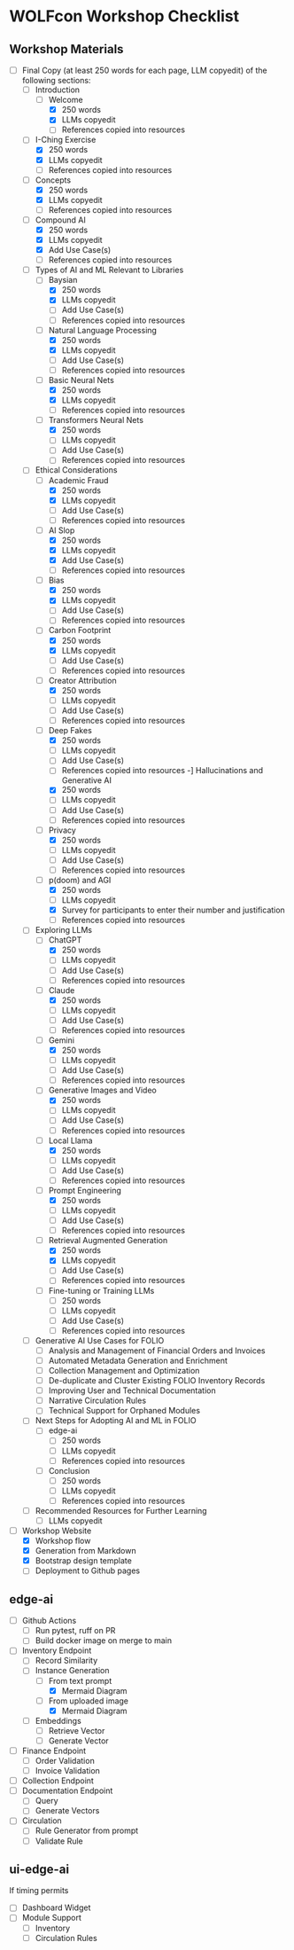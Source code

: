 # WOLFcon Workshop Checklist

## Workshop Materials
- [ ] Final Copy (at least 250 words for each page, LLM copyedit) of the following sections:
  - [ ] Introduction
    - [ ] Welcome
      - [x] 250 words
      - [x] LLMs copyedit
      - [ ] References copied into resources
   - [ ] I-Ching Exercise
      - [x] 250 words
      - [x] LLMs copyedit
      - [ ] References copied into resources
    - [ ] Concepts
      - [x] 250 words
      - [x] LLMs copyedit
      - [ ] References copied into resources
    - [ ] Compound AI
      - [x] 250 words
      - [x] LLMs copyedit
      - [x] Add Use Case(s)
      - [ ] References copied into resources
  - [ ] Types of AI and ML Relevant to Libraries
    - [ ] Baysian
      - [x] 250 words
      - [x] LLMs copyedit
      - [ ] Add Use Case(s)
      - [ ] References copied into resources
    - [ ] Natural Language Processing
      - [x] 250 words
      - [x] LLMs copyedit
      - [ ] Add Use Case(s)
      - [ ] References copied into resources
    - [ ] Basic Neural Nets
      - [x] 250 words
      - [x] LLMs copyedit
      - [ ] References copied into resources
    - [ ] Transformers Neural Nets
      - [x] 250 words
      - [ ] LLMs copyedit
      - [ ] Add Use Case(s)
      - [ ] References copied into resources
  - [ ] Ethical Considerations
    - [ ] Academic Fraud 
      - [x] 250 words
      - [x] LLMs copyedit
      - [ ] Add Use Case(s)
      - [ ] References copied into resources
    - [ ] AI Slop
      - [x] 250 words
      - [x] LLMs copyedit
      - [x] Add Use Case(s)
      - [ ] References copied into resources
    - [ ] Bias
      - [x] 250 words
      - [x] LLMs copyedit
      - [ ] Add Use Case(s)
      - [ ] References copied into resources
    - [ ] Carbon Footprint 
      - [x] 250 words
      - [x] LLMs copyedit
      - [ ] Add Use Case(s)
      - [ ] References copied into resources
    - [ ] Creator Attribution
      - [x] 250 words
      - [ ] LLMs copyedit
      - [ ] Add Use Case(s)
      - [ ] References copied into resources
    - [ ] Deep Fakes
      - [x] 250 words
      - [ ] LLMs copyedit
      - [ ] Add Use Case(s)
      - [ ] References copied into resources
    -] Hallucinations and Generative AI 
      - [x] 250 words
      - [ ] LLMs copyedit
      - [ ] Add Use Case(s)
      - [ ] References copied into resources
    - [ ] Privacy
      - [x] 250 words
      - [ ] LLMs copyedit
      - [ ] Add Use Case(s)
      - [ ] References copied into resources
    - [ ] p(doom) and AGI 
      - [x] 250 words
      - [ ] LLMs copyedit
      - [x] Survey for participants to enter their number and justification
      - [ ] References copied into resources
  - [ ] Exploring LLMs
    - [ ] ChatGPT
      - [x] 250 words
      - [ ] LLMs copyedit
      - [ ] Add Use Case(s)
      - [ ] References copied into resources
    - [ ] Claude
      - [x] 250 words
      - [ ] LLMs copyedit
      - [ ] Add Use Case(s)
      - [ ] References copied into resources
    - [ ] Gemini
      - [x] 250 words
      - [ ] LLMs copyedit
      - [ ] Add Use Case(s)
      - [ ] References copied into resources
    - [ ] Generative Images and Video
      - [x] 250 words
      - [ ] LLMs copyedit
      - [ ] Add Use Case(s)
      - [ ] References copied into resources
    - [ ] Local Llama
      - [x] 250 words
      - [ ] LLMs copyedit
      - [ ] Add Use Case(s)
      - [ ] References copied into resources
    - [ ] Prompt Engineering
      - [x] 250 words
      - [ ] LLMs copyedit
      - [ ] Add Use Case(s)
      - [ ] References copied into resources
    - [ ] Retrieval Augmented Generation
      - [x] 250 words
      - [x] LLMs copyedit
      - [ ] Add Use Case(s)
      - [ ] References copied into resources
    - [ ] Fine-tuning or Training LLMs
      - [ ] 250 words
      - [ ] LLMs copyedit
      - [ ] Add Use Case(s)
      - [ ] References copied into resources
  - [ ] Generative AI Use Cases for FOLIO
    - [ ] Analysis and Management of Financial Orders and Invoices
    - [ ] Automated Metadata Generation and Enrichment
    - [ ] Collection Management and Optimization
    - [ ] De-duplicate and Cluster Existing FOLIO Inventory Records
    - [ ] Improving User and Technical Documentation
    - [ ] Narrative Circulation Rules
    - [ ] Technical Support for Orphaned Modules
  - [ ] Next Steps for Adopting AI and ML in FOLIO
    - [ ] edge-ai
      - [ ] 250 words
      - [ ] LLMs copyedit
      - [ ] References copied into resources
    - [ ] Conclusion
      - [ ] 250 words
      - [ ] LLMs copyedit
      - [ ] References copied into resources
  - [ ] Recommended Resources for Further Learning
      - [ ] LLMs copyedit
- [ ] Workshop Website
  - [x] Workshop flow 
  - [x] Generation from Markdown
  - [x] Bootstrap design template
  - [ ] Deployment to Github pages
## edge-ai
- [ ] Github Actions
  - [ ] Run pytest, ruff on PR
  - [ ] Build docker image on merge to main
- [ ] Inventory Endpoint
  - [ ] Record Similarity
  - [ ] Instance Generation
    - [ ] From text prompt
      - [x] Mermaid Diagram
    - [ ] From uploaded image
      - [x] Mermaid Diagram
  - [ ] Embeddings
    - [ ] Retrieve Vector
    - [ ] Generate Vector
- [ ] Finance Endpoint
  - [ ] Order Validation
  - [ ] Invoice Validation
- [ ] Collection Endpoint
- [ ] Documentation Endpoint
  - [ ] Query
  - [ ] Generate Vectors
- [ ] Circulation
  - [ ] Rule Generator from prompt
  - [ ] Validate Rule

## ui-edge-ai
If timing permits

- [ ] Dashboard Widget
- [ ] Module Support
  - [ ] Inventory
  - [ ] Circulation Rules
